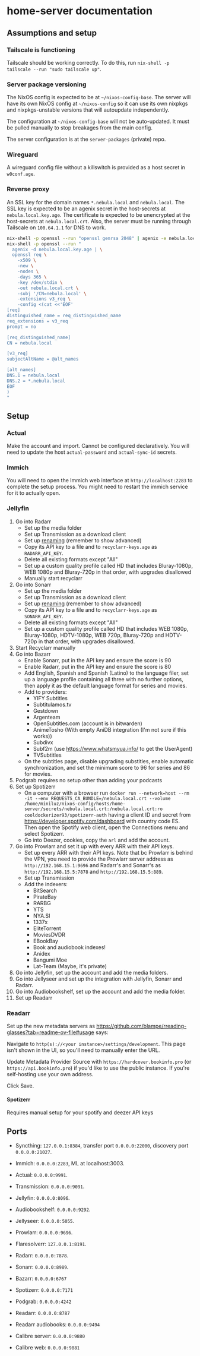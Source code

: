 # home-server documentation

## Assumptions and setup

### Tailscale is functioning

Tailscale should be working correctly. To do this, run
`nix-shell -p tailscale --run "sudo tailscale up"`.

### Server package versioning

The NixOS config is expected to be at `~/nixos-config-base`. The server will
have its own NixOS config at `~/nixos-config` so it can use its own nixpkgs and
nixpkgs-unstable versions that will autoupdate independently.

The configuration at `~/nixos-config-base` will not be auto-updated. It must be
pulled manually to stop breakages from the main config.

The server configuration is at the `server-packages` (private) repo.

### Wireguard

A wireguard config file without a killswitch is provided as a host secret in
`w0conf.age`.

### Reverse proxy

An SSL key for the domain names `*.nebula.local` and `nebula.local`. The SSL key
is expected to be an agenix secret in the host-secrets at
`nebula.local.key.age`. The certificate is expected to be unencrypted at the
host-secrets at `nebula.local.crt`. Also, the server must be running through
Tailscale on `100.64.1.1` for DNS to work.

```bash
nix-shell -p openssl --run "openssl genrsa 2048" | agenix -e nebula.local.key.age
nix-shell -p openssl --run "
  agenix -d nebula.local.key.age | \
  openssl req \
    -x509 \
    -new \
    -nodes \
    -days 365 \
    -key /dev/stdin \
    -out nebula.local.crt \
    -subj '/CN=nebula.local' \
    -extensions v3_req \
    -config <(cat <<'EOF'
[req]
distinguished_name = req_distinguished_name
req_extensions = v3_req
prompt = no

[req_distinguished_name]
CN = nebula.local

[v3_req]
subjectAltName = @alt_names

[alt_names]
DNS.1 = nebula.local
DNS.2 = *.nebula.local
EOF
)
"
```

## Setup

### Actual

Make the account and import. Cannot be configured declaratively. You will need
to update the host `actual-password` and `actual-sync-id` secrets.

### Immich

You will need to open the Immich web interface at `http://localhost:2283` to
complete the setup process. You might need to restart the immich service for it
to actually open.

### Jellyfin

1. Go into Radarr
   - Set up the media folder
   - Set up Transmission as a download client
   - Set up
     [renaming](https://trash-guides.info/Radarr/Radarr-recommended-naming-scheme/)
     (remember to show advanced)
   - Copy its API key to a file and to `recyclarr-keys.age` as `RADARR_API_KEY`.
   - Delete all existing formats except "All"
   - Set up a custom quality profile called HD that includes Bluray-1080p, WEB
     1080p and Bluray-720p in that order, with upgrades disallowed
   - Manually start recyclarr
2. Go into Sonarr
   - Set up the media folder
   - Set up Transmission as a download client
   - Set up
     [renaming](https://trash-guides.info/Sonarr/Sonarr-recommended-naming-scheme/)
     (remember to show advanced)
   - Copy its API key to a file and to `recyclarr-keys.age` as `SONARR_API_KEY`.
   - Delete all existing formats except "All"
   - Set up a custom quality profile called HD that includes WEB 1080p,
     Bluray-1080p, HDTV-1080p, WEB 720p, Bluray-720p and HDTV-720p in that
     order, with upgrades disallowed.
3. Start Recyclarr manually
4. Go into Bazarr
   - Enable Sonarr, put in the API key and ensure the score is 90
   - Enable Radarr, put in the API key and ensure the score is 80
   - Add English, Spanish and Spanish (Latino) to the language filer, set up a
     language profile containing all three with no further options, then apply
     it as the default language format for series and movies.
   - Add to providers:
     - YIFY Subtitles
     - Subtitulamos.tv
     - Gestdown
     - Argenteam
     - OpenSubtitles.com (account is in bitwarden)
     - AnimeTosho (With empty AniDB integration (I'm not sure if this works))
     - Subdivx
     - Subf2m (use <https://www.whatsmyua.info/> to get the UserAgent)
     - TVSubtitles
   - On the subtitles page, disable upgrading substitles, enable automatic
     synchronization, and set the minimum score to 96 for series and 86 for
     movies.
5. Podgrab requires no setup other than adding your podcasts
6. Set up Spotizerr
   - On a computer with a browser run
     `docker run --network=host --rm -it --env REQUESTS_CA_BUNDLE=/nebula.local.crt --volume /home/miniluz/nixos-config/hosts/home-server/secrets/nebula.local.crt:/nebula.local.crt:ro cooldockerizer93/spotizerr-auth`
     having a client ID and secret from
     <https://developer.spotify.com/dashboard> with country code ES. Then open
     the Spotify web client, open the Connections menu and select Spotizerr.
   - Go into Deezer, cookies, copy the `arl` and add the account.
7. Go into Prowlarr and set it up with every ARR with their API keys.
   - Set up every ARR with their API keys. Note that bc Prowlarr is behind the
     VPN, you need to provide the Prowlarr server address as
     `http://192.168.15.1:9696` and Radarr's and Sonarr's as
     `http://192.168.15.5:7878` and `http://192.168.15.5:889`.
   - Set up Transmission
   - Add the indexers:
     - BitSearch
     - PirateBay
     - RARBG
     - YTS
     - NYA.SI
     - 1337x
     - EliteTorrent
     - MoviesDVDR
     - EBookBay
     - Book and audiobook indexes!
     - Anidex
     - Bangumi Moe
     - Lat-Team (Maybe, it's private)
8. Go into Jellyfin, set up the account and add the media folders.
9. Go into Jellyseer and set up the integration with Jellyfin, Sonarr and
   Radarr.
10. Go into Audiobookshelf, set up the account and add the media folder.
11. Set up Readarr

### Readarr

Set up the new metadata servers as
<https://github.com/blampe/rreading-glasses?tab=readme-ov-file#usage> says:

Navigate to `http(s)://<your instance>/settings/development`. This page isn't
shown in the UI, so you'll need to manually enter the URL.

Update Metadata Provider Source with `https://hardcover.bookinfo.pro` (or
`https://api.bookinfo.pro`) if you'd like to use the public instance. If you're
self-hosting use your own address.

Click Save.

#### Spotizerr

Requires manual setup for your spotify and deezer API keys

## Ports

- Syncthing: `127.0.0.1:8384`, transfer port `0.0.0.0:22000`, discovery port
  `0.0.0.0:21027`.

- Immich: `0.0.0.0:2283`, ML at localhost:3003.
- Actual: `0.0.0.0:9991`.

- Transmission: `0.0.0.0:9091`.

- Jellyfin: `0.0.0.0:8096`.
- Audiobookshelf: `0.0.0.0:9292`.

- Jellyseer: `0.0.0.0:5055`.

- Prowlarr: `0.0.0.0:9696`.
- Flaresolverr: `127.0.0.1:8191`.

- Radarr: `0.0.0.0:7878`.
- Sonarr: `0.0.0.0:8989`.
- Bazarr: `0.0.0.0:6767`
- Spotizerr: `0.0.0.0:7171`
- Podgrab: `0.0.0.0:4242`

- Readarr: `0.0.0.0:8787`
- Readarr audiobooks: `0.0.0.0:9494`

- Calibre server: `0.0.0.0:9880`
- Calibre web: `0.0.0.0:9881`
